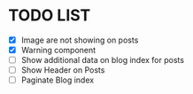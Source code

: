 # TODO LIST

-   [x] Image are not showing on posts
-   [x] Warning component
-   [ ] Show additional data on blog index for posts
-   [ ] Show Header on Posts
-   [ ] Paginate Blog index

